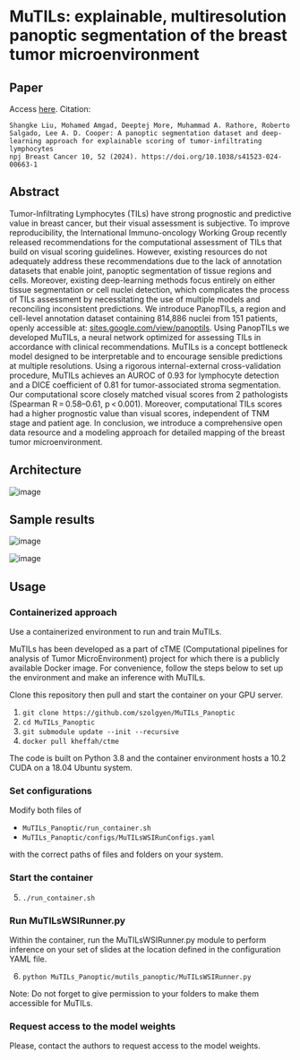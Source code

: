 # MuTILs: explainable, multiresolution panoptic segmentation of the breast tumor microenvironment

## Paper
Access [here](https://www.nature.com/articles/s41523-024-00663-1). Citation:
```
Shangke Liu, Mohamed Amgad, Deeptej More, Muhammad A. Rathore, Roberto Salgado, Lee A. D. Cooper: A panoptic segmentation dataset and deep-learning approach for explainable scoring of tumor-infiltrating lymphocytes
npj Breast Cancer 10, 52 (2024). https://doi.org/10.1038/s41523-024-00663-1
```

## Abstract
Tumor-Infiltrating Lymphocytes (TILs) have strong prognostic and predictive value in breast cancer, but their visual assessment is subjective. To improve reproducibility, the International Immuno-oncology Working Group recently released recommendations for the computational assessment of TILs that build on visual scoring guidelines. However, existing resources do not adequately address these recommendations due to the lack of annotation datasets that enable joint, panoptic segmentation of tissue regions and cells. Moreover, existing deep-learning methods focus entirely on either tissue segmentation or cell nuclei detection, which complicates the process of TILs assessment by necessitating the use of multiple models and reconciling inconsistent predictions. We introduce PanopTILs, a region and cell-level annotation dataset containing 814,886 nuclei from 151 patients, openly accessible at: [sites.google.com/view/panoptils](https://sites.google.com/view/panoptils/home). Using PanopTILs we developed MuTILs, a neural network optimized for assessing TILs in accordance with clinical recommendations. MuTILs is a concept bottleneck model designed to be interpretable and to encourage sensible predictions at multiple resolutions. Using a rigorous internal-external cross-validation procedure, MuTILs achieves an AUROC of 0.93 for lymphocyte detection and a DICE coefficient of 0.81 for tumor-associated stroma segmentation. Our computational score closely matched visual scores from 2 pathologists (Spearman R = 0.58–0.61, p < 0.001). Moreover, computational TILs scores had a higher prognostic value than visual scores, independent of TNM stage and patient age. In conclusion, we introduce a comprehensive open data resource and a modeling approach for detailed mapping of the breast tumor microenvironment.

## Architecture
![image](https://github.com/PathologyDataScience/MuTILs_Panoptic/assets/22067552/e9453cf3-5c9a-4fc3-b12e-8404a27ab48c)

## Sample results
![image](https://github.com/PathologyDataScience/MuTILs_Panoptic/assets/22067552/0e43d964-f560-4e51-b268-de93255ec1bf)

![image](https://github.com/PathologyDataScience/MuTILs_Panoptic/assets/22067552/c3c36f0c-95de-446a-8a9b-3aba172304ce)

## Usage

### Containerized approach

Use a containerized environment to run and train MuTILs.

MuTILs has been developed as a part of cTME (Computational pipelines for analysis of Tumor MicroEnvironment) project for which there is a publicly available Docker image. For convenience, follow the steps below to set up the environment and make an inference with MuTILs.

Clone this repository then pull and start the container on your GPU server.

1. `git clone https://github.com/szolgyen/MuTILs_Panoptic`
2. `cd MuTILs_Panoptic`
3. `git submodule update --init --recursive`
4. `docker pull kheffah/ctme`


The code is built on Python 3.8 and the container environment hosts a 10.2 CUDA on a 18.04 Ubuntu system.

### Set configurations

Modify both files of
 - `MuTILs_Panoptic/run_container.sh`
 - `MuTILs_Panoptic/configs/MuTILsWSIRunConfigs.yaml`

 with the correct paths of files and folders on your system.

### Start the container

5. `./run_container.sh`

### Run MuTILsWSIRunner.py

Within the container, run the MuTILsWSIRunner.py module to perform inference on your set of slides at the location defined in the configuration YAML file.

6. `python MuTILs_Panoptic/mutils_panoptic/MuTILsWSIRunner.py`

Note: Do not forget to give permission to your folders to make them accessible for MuTILs.

### Request access to the model weights

Please, contact the authors to request access to the model weights.